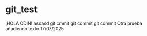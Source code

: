 # git_test
¡HOLA ODIN!
asdasd
git cmmit
git commit
git commit
Otra prueba añadiendo texto 17/07/2025
